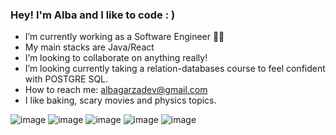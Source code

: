 ### Hey! I'm Alba and I like to code : )


- I’m currently working as a Software Engineer 👨‍💻
- My main stacks are Java/React 
- I’m looking to collaborate on anything really!
- I’m looking currently taking a relation-databases course 
to feel confident with POSTGRE SQL.
- How to reach me: albagarzadev@gmail.com
- I like baking, scary movies and physics topics.

![image](https://user-images.githubusercontent.com/98627735/224582235-4e53dd3b-2779-4e8f-8647-0d553d8ed38e.png) 
![image](https://user-images.githubusercontent.com/98627735/224583031-39d60db4-2489-4ea8-b3f9-a21feff4e8ed.png)
![image](https://user-images.githubusercontent.com/98627735/224582378-aa47aa9c-501a-4643-8664-b268e916bec9.png)
![image](https://user-images.githubusercontent.com/98627735/224582316-3be9a4a8-0871-4211-ba6f-d62e6c7cf580.png)
![image](https://user-images.githubusercontent.com/98627735/224582399-8e87ea70-7af3-4465-a007-89e499dece47.png)




